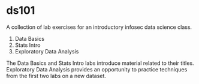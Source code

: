 # ds101
A collection of lab exercises for an introductory infosec data science class.
1. Data Basics
2. Stats Intro
3. Exploratory Data Analysis

The Data Basics and Stats Intro labs introduce material related to their titles.  Exploratory Data Analysis provides an opportunity to practice techniques from the first two labs on a new dataset.
